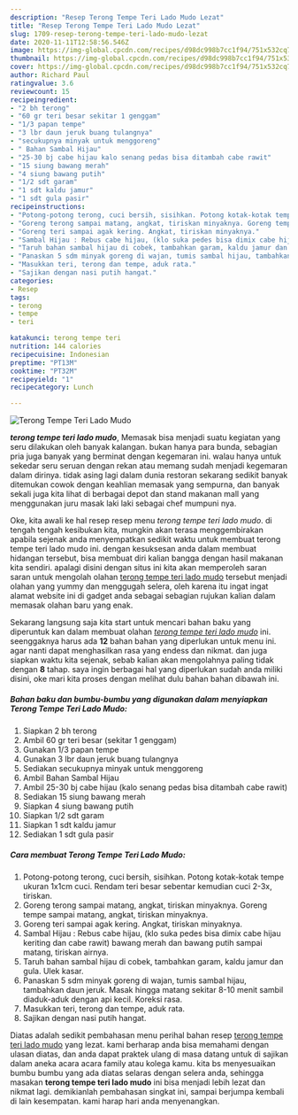 ```yaml
---
description: "Resep Terong Tempe Teri Lado Mudo Lezat"
title: "Resep Terong Tempe Teri Lado Mudo Lezat"
slug: 1709-resep-terong-tempe-teri-lado-mudo-lezat
date: 2020-11-11T12:58:56.546Z
image: https://img-global.cpcdn.com/recipes/d98dc998b7cc1f94/751x532cq70/terong-tempe-teri-lado-mudo-foto-resep-utama.jpg
thumbnail: https://img-global.cpcdn.com/recipes/d98dc998b7cc1f94/751x532cq70/terong-tempe-teri-lado-mudo-foto-resep-utama.jpg
cover: https://img-global.cpcdn.com/recipes/d98dc998b7cc1f94/751x532cq70/terong-tempe-teri-lado-mudo-foto-resep-utama.jpg
author: Richard Paul
ratingvalue: 3.6
reviewcount: 15
recipeingredient:
- "2 bh terong"
- "60 gr teri besar sekitar 1 genggam"
- "1/3 papan tempe"
- "3 lbr daun jeruk buang tulangnya"
- "secukupnya minyak untuk menggoreng"
- " Bahan Sambal Hijau"
- "25-30 bj cabe hijau kalo senang pedas bisa ditambah cabe rawit"
- "15 siung bawang merah"
- "4 siung bawang putih"
- "1/2 sdt garam"
- "1 sdt kaldu jamur"
- "1 sdt gula pasir"
recipeinstructions:
- "Potong-potong terong, cuci bersih, sisihkan. Potong kotak-kotak tempe ukuran 1x1cm cuci. Rendam teri besar sebentar kemudian cuci 2-3x, tiriskan."
- "Goreng terong sampai matang, angkat, tiriskan minyaknya. Goreng tempe sampai matang, angkat, tiriskan minyaknya."
- "Goreng teri sampai agak kering. Angkat, tiriskan minyaknya."
- "Sambal Hijau : Rebus cabe hijau, (klo suka pedes bisa dimix cabe hijau keriting dan cabe rawit) bawang merah dan bawang putih sampai matang, tiriskan airnya."
- "Taruh bahan sambal hijau di cobek, tambahkan garam, kaldu jamur dan gula. Ulek kasar."
- "Panaskan 5 sdm minyak goreng di wajan, tumis sambal hijau, tambahkan daun jeruk. Masak hingga matang sekitar 8-10 menit sambil diaduk-aduk dengan api kecil. Koreksi rasa."
- "Masukkan teri, terong dan tempe, aduk rata."
- "Sajikan dengan nasi putih hangat."
categories:
- Resep
tags:
- terong
- tempe
- teri

katakunci: terong tempe teri 
nutrition: 144 calories
recipecuisine: Indonesian
preptime: "PT13M"
cooktime: "PT32M"
recipeyield: "1"
recipecategory: Lunch

---
```



![Terong Tempe Teri Lado Mudo](https://img-global.cpcdn.com/recipes/d98dc998b7cc1f94/751x532cq70/terong-tempe-teri-lado-mudo-foto-resep-utama.jpg)

<b><i>terong tempe teri lado mudo</i></b>, Memasak bisa menjadi suatu kegiatan yang seru dilakukan oleh banyak kalangan. bukan hanya para bunda, sebagian pria juga banyak yang berminat dengan kegemaran ini. walau hanya untuk sekedar seru seruan dengan rekan atau memang sudah menjadi kegemaran dalam dirinya. tidak asing lagi dalam dunia restoran sekarang sedikit banyak ditemukan cowok dengan keahlian memasak yang sempurna, dan banyak sekali juga kita lihat di berbagai depot dan stand makanan mall yang menggunakan juru masak laki laki sebagai chef mumpuni nya.

Oke, kita awali ke hal resep resep menu <i>terong tempe teri lado mudo</i>. di tengah tengah kesibukan kita, mungkin akan terasa menggembirakan apabila sejenak anda menyempatkan sedikit waktu untuk membuat terong tempe teri lado mudo ini. dengan kesuksesan anda dalam membuat hidangan tersebut, bisa membuat diri kalian bangga dengan hasil makanan kita sendiri. apalagi disini dengan situs ini kita akan memperoleh saran saran untuk mengolah olahan <u>terong tempe teri lado mudo</u> tersebut menjadi olahan yang yummy dan menggugah selera, oleh karena itu ingat ingat alamat website ini di gadget anda sebagai sebagian rujukan kalian dalam memasak olahan baru yang enak.




Sekarang langsung saja kita start untuk mencari bahan baku yang diperuntuk kan dalam membuat olahan <u><i>terong tempe teri lado mudo</i></u> ini. seenggaknya harus ada <b>12</b> bahan bahan yang diperlukan untuk menu ini. agar nanti dapat menghasilkan rasa yang endess dan nikmat. dan juga siapkan waktu kita sejenak, sebab kalian akan mengolahnya paling tidak dengan <b>8</b> tahap. saya ingin berbagai hal yang diperlukan sudah anda miliki disini, oke mari kita proses dengan melihat dulu bahan bahan dibawah ini.

<!--inarticleads1-->

##### Bahan baku dan bumbu-bumbu yang digunakan dalam menyiapkan Terong Tempe Teri Lado Mudo:

1. Siapkan 2 bh terong
1. Ambil 60 gr teri besar (sekitar 1 genggam)
1. Gunakan 1/3 papan tempe
1. Gunakan 3 lbr daun jeruk buang tulangnya
1. Sediakan secukupnya minyak untuk menggoreng
1. Ambil  Bahan Sambal Hijau
1. Ambil 25-30 bj cabe hijau (kalo senang pedas bisa ditambah cabe rawit)
1. Sediakan 15 siung bawang merah
1. Siapkan 4 siung bawang putih
1. Siapkan 1/2 sdt garam
1. Siapkan 1 sdt kaldu jamur
1. Sediakan 1 sdt gula pasir




<!--inarticleads2-->

##### Cara membuat Terong Tempe Teri Lado Mudo:

1. Potong-potong terong, cuci bersih, sisihkan. Potong kotak-kotak tempe ukuran 1x1cm cuci. Rendam teri besar sebentar kemudian cuci 2-3x, tiriskan.
1. Goreng terong sampai matang, angkat, tiriskan minyaknya. Goreng tempe sampai matang, angkat, tiriskan minyaknya.
1. Goreng teri sampai agak kering. Angkat, tiriskan minyaknya.
1. Sambal Hijau : Rebus cabe hijau, (klo suka pedes bisa dimix cabe hijau keriting dan cabe rawit) bawang merah dan bawang putih sampai matang, tiriskan airnya.
1. Taruh bahan sambal hijau di cobek, tambahkan garam, kaldu jamur dan gula. Ulek kasar.
1. Panaskan 5 sdm minyak goreng di wajan, tumis sambal hijau, tambahkan daun jeruk. Masak hingga matang sekitar 8-10 menit sambil diaduk-aduk dengan api kecil. Koreksi rasa.
1. Masukkan teri, terong dan tempe, aduk rata.
1. Sajikan dengan nasi putih hangat.




Diatas adalah sedikit pembahasan menu perihal bahan resep <u>terong tempe teri lado mudo</u> yang lezat. kami berharap anda bisa memahami dengan ulasan diatas, dan anda dapat praktek ulang di masa datang untuk di sajikan dalam aneka acara acara family atau kolega kamu. kita bs menyesuaikan bumbu bumbu yang ada diatas selaras dengan selera anda, sehingga masakan <b>terong tempe teri lado mudo</b> ini bisa menjadi lebih lezat dan nikmat lagi. demikianlah pembahasan singkat ini, sampai berjumpa kembali di lain kesempatan. kami harap hari anda menyenangkan.
